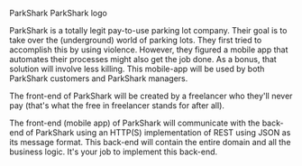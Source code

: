 ParkShark
ParkShark logo

ParkShark is a totally legit pay-to-use parking lot company. Their goal is to take over the (underground) world of parking lots. They first tried to accomplish this by using violence. However, they figured a mobile app that automates their processes might also get the job done. As a bonus, that solution will involve less killing. This mobile-app will be used by both ParkShark customers and ParkShark managers.

The front-end of ParkShark will be created by a freelancer who they'll never pay (that's what the free in freelancer stands for after all).

The front-end (mobile app) of ParkShark will communicate with the back-end of ParkShark using an HTTP(S) implementation of REST using JSON as its message format. This back-end will contain the entire domain and all the business logic. It's your job to implement this back-end.
